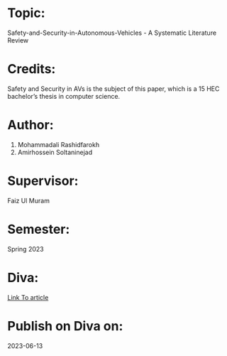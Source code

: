 # Topic:

Safety-and-Security-in-Autonomous-Vehicles - A Systematic Literature Review

# Credits:

Safety and Security in AVs is the subject of this paper, which is a 15 HEC bachelor’s thesis in computer science.

# Author:

1.  Mohammadali Rashidfarokh
2.  Amirhossein Soltaninejad

# Supervisor:

Faiz Ul Muram

# Semester:

Spring 2023

# Diva:

<a href="https://lnu.diva-portal.org/smash/record.jsf?pid=diva2%3A1766552&dswid=8005">Link To article</a>

# Publish on Diva on:

2023-06-13
